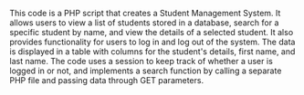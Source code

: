 This code is a PHP script that creates a Student Management System. It allows users to view a list of students stored in a database, search for a specific student by name, and view the details of a selected student. It also provides functionality for users to log in and log out of the system. The data is displayed in a table with columns for the student's details, first name, and last name. The code uses a session to keep track of whether a user is logged in or not, and implements a search function by calling a separate PHP file and passing data through GET parameters.